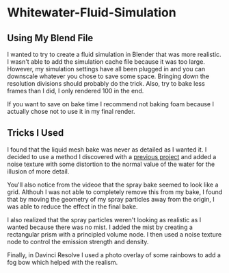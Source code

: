 # Whitewater-Fluid-Simulation

## Using My Blend File

I wanted to try to create a fluid simulation in Blender that was more realistic. I wasn't able to add the simulation cache file because it was too large. However, my simulation settings have all been plugged in and you can downscale whatever you chose to save some space. Bringing down the resolution divisions should probably do the trick. Also, try to bake less frames than I did, I only rendered 100 in the end.

If you want to save on bake time I recommend not baking foam because I actually chose not to use it in my final render.

## Tricks I Used 

I found that the liquid mesh bake was never as detailed as I wanted it. I decided to use a method I discovered with a [previous project](https://youtu.be/3oI_8MdwKiY) and added a noise texture with some distortion to the normal value of the water for the illusion of more detail. 

You'll also notice from the videoe that the spray bake seemed to look like a grid. Althouh I was not able to completely remove this from my bake, I found that by moving the geometry of my spray particles away from the origin, I was able to reduce the effect in the final bake.

I also realized that the spray particles weren't looking as realistic as I wanted because there was no mist. I added the mist by creating a rectangular prism with a principled volume node. I then used a noise texture node to control the emission strength and density.

Finally, in Davinci Resolve I used a photo overlay of some rainbows to add a fog bow which helped with the realism. 
